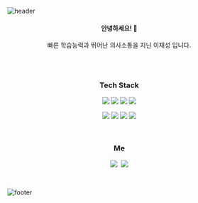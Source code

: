 ![header](https://capsule-render.vercel.app/api?type=waving&color=gradient&height=300&section=header&text=Lee%20Jae%20Sung&fontAlignY=40&fontSize=100&desc=Frontend%20Develop&descAlignY=65&animation=twinkling)

<div align="center">
  <h4>안녕하세요! 👋</h4>
  빠른 학습능력과 뛰어난 의사소통을 지닌
  이재성 입니다.
	

  <br /><br />
  <h3>Tech Stack</h3>
  <div class="stack">
    
  <a href="#"><img src="https://img.shields.io/badge/React-61DAFB?style=flat&logo=React&logoColor=white"/></a>
  <a href="#"><img src="https://img.shields.io/badge/Next.Js-61DAFB?style=flat&logo=Next.Js&logoColor=white"/></a>
  <a href="#"><img src="https://img.shields.io/badge/TypeScript-4479A1?style=flat&logo=TypeScript&logoColor=white"/></a>
  <a href="#"><img src="https://img.shields.io/badge/ReactNative-4169E1?style=flat&logo=React&logoColor=white"/></a>
    <br /> 
  
  <a href="#"><img src="https://img.shields.io/badge/JavaScript-F7DF1E?style=flat&logo=JavaScript&logoColor=black"/></a>
  <a href="#"><img src="https://img.shields.io/badge/CSS-1572B6?style=flat&logo=CSS3&logoColor=white"/></a>
  <a href="#"><img src="https://img.shields.io/badge/Html5-2496ED?style=flat&logo=Html5&logoColor=white"/></a>
  <a href="#"><img src="https://img.shields.io/badge/Git-F05032?style=flat&logo=Git&logoColor=white"/></a>
	</div>
 <br />

	

  <h3 align="center">  Me  </h3>
<p align="center">
  <a href="https://velog.io/@optimist5235"><img src="https://img.shields.io/badge/Tech%20Blog-11B48A?style=flat-square&logo=Vimeo&logoColor=white&link=https://velog.io/@woo0_hooo"/></a>&nbsp
  <a href="mailto:optimist5235@gmail.com"><img src="https://img.shields.io/badge/Gmail-d14836?style=flat-square&logo=Gmail&logoColor=white&link=viliketh1s98@naver.com"/></a>
</p>
<br>
</div>


![footer](https://capsule-render.vercel.app/api?section=footer&type=waving&color=e2e4e3&height=130)
